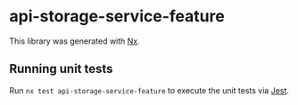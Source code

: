 # api-storage-service-feature

This library was generated with [Nx](https://nx.dev).

## Running unit tests

Run `nx test api-storage-service-feature` to execute the unit tests via [Jest](https://jestjs.io).

